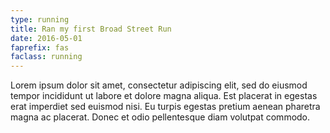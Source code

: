 ```yaml
---
type: running
title: Ran my first Broad Street Run
date: 2016-05-01
faprefix: fas
faclass: running
---
```

Lorem ipsum dolor sit amet, consectetur adipiscing elit, sed do eiusmod tempor incididunt ut labore et dolore magna aliqua. Est placerat in egestas erat imperdiet sed euismod nisi. Eu turpis egestas pretium aenean pharetra magna ac placerat. Donec et odio pellentesque diam volutpat commodo.